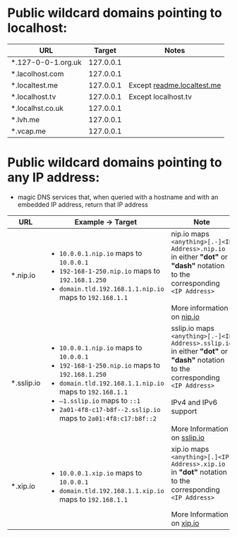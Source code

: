 # Public wildcard domains pointing to localhost:


| URL                   | Target                | Notes               |
|-----------------------|-----------------------|---------------------|
| *.127-0-0-1.org.uk    | 127.0.0.1             |                     |
| *.lacolhost.com       | 127.0.0.1             |                     |
| *.localtest.me        | 127.0.0.1             | Except [readme.localtest.me](readme.localtest.me) |
| *.localhost.tv        | 127.0.0.1             | Except localhost.tv |
| *.localhst.co.uk      | 127.0.0.1             |                     |
| *.lvh.me              | 127.0.0.1             |                     |
| *.vcap.me             | 127.0.0.1             |                     |


# Public wildcard domains pointing to any IP address:

* magic DNS services that, when queried with a hostname and with an embedded IP address, return that IP address

| URL                   | Example -> Target     | Note                |
|-----------------------|-----------------------|---------------------|
| *.nip.io              | <ul><li>`10.0.0.1.nip.io` maps to `10.0.0.1`</li><li>`192-168-1-250.nip.io` maps to `192.168.1.250`</li><li>`domain.tld.192.168.1.1.nip.io` maps to `192.168.1.1`</li></ul> | nip.io maps `<anything>[.-]<IP Address>.nip.io` in either **"dot"** or **"dash"** notation to the corresponding `<IP Address>`<br/><br/>More information on [nip.io](nip.io) |
| *.sslip.io              | <ul><li>`10.0.0.1.nip.io` maps to `10.0.0.1`</li><li>`192-168-1-250.nip.io` maps to `192.168.1.250`</li><li>`domain.tld.192.168.1.1.nip.io` maps to `192.168.1.1`</li><li>`–1.sslip.io` maps to `::1`</li><li>`2a01-4f8-c17-b8f--2.sslip.io` maps to `2a01:4f8:c17:b8f::2`</li></ul> | sslip.io maps `<anything>[.-]<IP Address>.sslip.io` in either **"dot"** or **"dash"** notation to the corresponding `<IP Address>`<br/><br/>IPv4 and IPv6 support<br/><br/>More Information on [sslip.io](sslip.io) |
| *.xip.io              | <ul><li>`10.0.0.1.xip.io` maps to `10.0.0.1`</li><li>`domain.tld.192.168.1.1.xip.io` maps to `192.168.1.1`</li></ul> | xip.io maps `<anything>[.]<IP Address>.xip.io` in **"dot"** notation to the corresponding `<IP Address>`<br/><br/>More Information on [xip.io](xip.io) |
